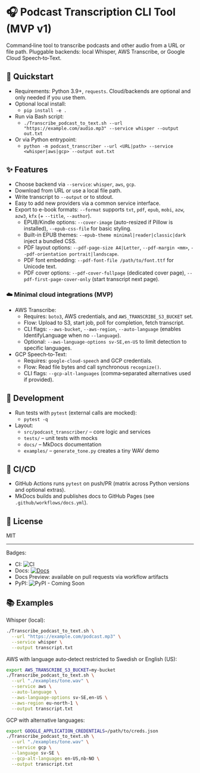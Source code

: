 # 🎧 Podcast Transcription CLI Tool (MVP v1)

Command‑line tool to transcribe podcasts and other audio from a URL or file path. Pluggable backends: local Whisper, AWS Transcribe, or Google Cloud Speech‑to‑Text.

## 🚀 Quickstart

- Requirements: Python 3.9+, `requests`. Cloud/backends are optional and only needed if you use them.
- Optional local install:
  - `pip install -e .`
- Run via Bash script:
  - `./Transcribe_podcast_to_text.sh --url "https://example.com/audio.mp3" --service whisper --output out.txt`
- Or via Python entrypoint:
  - `python -m podcast_transcriber --url <URL|path> --service <whisper|aws|gcp> --output out.txt`

## ✨ Features

- Choose backend via `--service`: `whisper`, `aws`, `gcp`.
- Download from URL or use a local file path.
- Write transcript to `--output` or to stdout.
- Easy to add new providers via a common service interface.
- Export to e-book formats: `--format` supports `txt`, `pdf`, `epub`, `mobi`, `azw`, `azw3`, `kfx` (+ `--title`, `--author`).
  - EPUB/Kindle options: `--cover-image` (auto-resized if Pillow is installed), `--epub-css-file` for basic styling.
  - Built-in EPUB themes: `--epub-theme minimal|reader|classic|dark` inject a bundled CSS.
  - PDF layout options: `--pdf-page-size A4|Letter`, `--pdf-margin <mm>`, `--pdf-orientation portrait|landscape`.
  - PDF font embedding: `--pdf-font-file /path/to/font.ttf` for Unicode text.
  - PDF cover options: `--pdf-cover-fullpage` (dedicated cover page), `--pdf-first-page-cover-only` (start transcript next page).

### ☁️ Minimal cloud integrations (MVP)

- AWS Transcribe:
  - Requires: `boto3`, AWS credentials, and `AWS_TRANSCRIBE_S3_BUCKET` set.
  - Flow: Upload to S3, start job, poll for completion, fetch transcript.
  - CLI flags: `--aws-bucket`, `--aws-region`, `--auto-language` (enables IdentifyLanguage when no `--language`).
  - Optional: `--aws-language-options sv-SE,en-US` to limit detection to specific languages.
- GCP Speech‑to‑Text:
  - Requires: `google-cloud-speech` and GCP credentials.
  - Flow: Read file bytes and call synchronous `recognize()`.
  - CLI flags: `--gcp-alt-languages` (comma‑separated alternatives used if provided).

## 🧪 Development

- Run tests with `pytest` (external calls are mocked):
  - `pytest -q`
- Layout:
  - `src/podcast_transcriber/` – core logic and services
  - `tests/` – unit tests with mocks
  - `docs/` – MkDocs documentation
  - `examples/` – `generate_tone.py` creates a tiny WAV demo

## 🤖 CI/CD

- GitHub Actions runs `pytest` on push/PR (matrix across Python versions and optional extras).
- MkDocs builds and publishes docs to GitHub Pages (see `.github/workflows/docs.yml`).

## 📄 License

MIT

---

Badges:

- CI: ![CI](https://github.com/Caripson/Podcast-Transcription-CLI-Tool/actions/workflows/ci.yml/badge.svg)
- Docs: [![Docs](https://github.com/Caripson/Podcast-Transcription-CLI-Tool/actions/workflows/docs.yml/badge.svg)](https://github.com/Caripson/Podcast-Transcription-CLI-Tool/actions/workflows/docs.yml)
- Docs Preview: available on pull requests via workflow artifacts
- PyPI: ![PyPI - Coming Soon](https://img.shields.io/badge/PyPI-coming--soon-lightgrey)

## 📚 Examples

Whisper (local):

```bash
./Transcribe_podcast_to_text.sh \
  --url "https://example.com/podcast.mp3" \
  --service whisper \
  --output transcript.txt
```

AWS with language auto‑detect restricted to Swedish or English (US):

```bash
export AWS_TRANSCRIBE_S3_BUCKET=my-bucket
./Transcribe_podcast_to_text.sh \
  --url "./examples/tone.wav" \
  --service aws \
  --auto-language \
  --aws-language-options sv-SE,en-US \
  --aws-region eu-north-1 \
  --output transcript.txt
```

GCP with alternative languages:

```bash
export GOOGLE_APPLICATION_CREDENTIALS=/path/to/creds.json
./Transcribe_podcast_to_text.sh \
  --url "./examples/tone.wav" \
  --service gcp \
  --language sv-SE \
  --gcp-alt-languages en-US,nb-NO \
  --output transcript.txt
```
